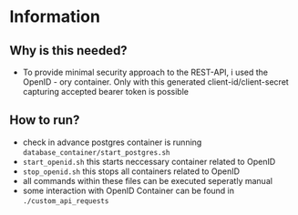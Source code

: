 # Information
## Why is this needed?
- To provide minimal security approach to the REST-API, i used the OpenID - ory container. Only with this generated client-id/client-secret capturing accepted bearer token is possible

## How to run?
- check in advance postgres container is running `database_container/start_postgres.sh`
- `start_openid.sh` this starts neccessary container related to OpenID
- `stop_openid.sh` this stops all containers related to OpenID
- all commands within these files can be executed seperatly manual
- some interaction with OpenID Container can be found in `./custom_api_requests`
